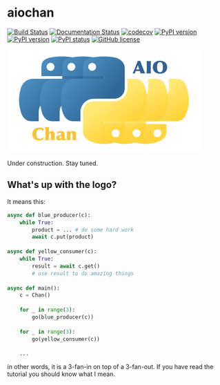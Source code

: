 # aiochan 

[![Build Status](https://travis-ci.com/zh217/aiochan.svg?branch=master)](https://travis-ci.com/zh217/aiochan)
[![Documentation Status](https://readthedocs.org/projects/aiochan/badge/?version=latest)](https://aiochan.readthedocs.io/en/latest/?badge=latest)
[![codecov](https://codecov.io/gh/zh217/aiochan/branch/master/graph/badge.svg)](https://codecov.io/gh/zh217/aiochan)
[![PyPI version](https://img.shields.io/pypi/v/aiochan.svg)](https://pypi.python.org/pypi/sanic/)
[![PyPI version](https://img.shields.io/pypi/pyversions/aiochan.svg)](https://pypi.python.org/pypi/sanic/)
[![PyPI status](https://img.shields.io/pypi/status/aiochan.svg)](https://pypi.python.org/pypi/aiochan/)
[![GitHub license](https://img.shields.io/github/license/zh217/aiochan.svg)](https://github.com/zh217/aiochan/blob/master/LICENSE)

![logo](./logo.svg "aiochan logo")


Under construction. Stay tuned.

## What's up with the logo?

It means this:

```python
async def blue_producer(c):
    while True:
        product = ... # do some hard work
        await c.put(product)

async def yellow_consumer(c):
    while True:
        result = await c.get()
        # use result to do amazing things
        
async def main():
    c = Chan()

    for _ in range(3):
        go(blue_producer(c))

    for _ in range(3):
        go(yellow_consumer(c))

    ...

```

in other words, it is a 3-fan-in on top of a 3-fan-out. If you have read the tutorial you should know what I mean.